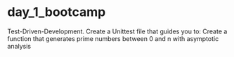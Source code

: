# day_1_bootcamp
Test-Driven-Development.
Create a Unittest file that guides you to:
Create a function that generates prime numbers between 0 and n with asymptotic analysis

